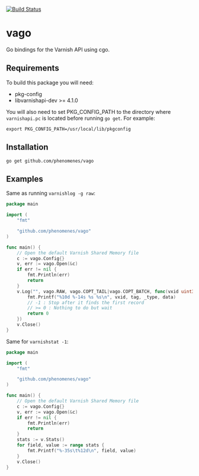 [![Build Status](https://travis-ci.org/phenomenes/vago.svg?branch=master)](https://travis-ci.org/phenomenes/vago)

# vago
Go bindings for the Varnish API using cgo.

## Requirements
To build this package you will need:
- pkg-config
- libvarnishapi-dev >= 4.1.0

You will also need to set PKG_CONFIG_PATH to the directory where `varnishapi.pc`
is located before running `go get`. For example:
```
export PKG_CONFIG_PATH=/usr/local/lib/pkgconfig
```

## Installation
```
go get github.com/phenomenes/vago
```

## Examples

Same as running `varnishlog -g raw`:
```go
package main

import (
	"fmt"

	"github.com/phenomenes/vago"
)

func main() {
	// Open the default Varnish Shared Memory file
	c := vago.Config{}
	v, err := vago.Open(&c)
	if err != nil {
		fmt.Println(err)
		return
	}
	v.Log("", vago.RAW, vago.COPT_TAIL|vago.COPT_BATCH, func(vxid uint32, tag, _type, data string) int {
		fmt.Printf("%10d %-14s %s %s\n", vxid, tag, _type, data)
		// -1 : Stop after it finds the first record
		// >= 0 : Nothing to do but wait
		return 0
	})
	v.Close()
}
```

Same for `varnishstat -1`:
```go
package main

import (
	"fmt"

	"github.com/phenomenes/vago"
)

func main() {
	// Open the default Varnish Shared Memory file
	c := vago.Config{}
	v, err := vago.Open(&c)
	if err != nil {
		fmt.Println(err)
		return
	}
	stats := v.Stats()
	for field, value := range stats {
		fmt.Printf("%-35s\t%12d\n", field, value)
	}
	v.Close()
}
```
